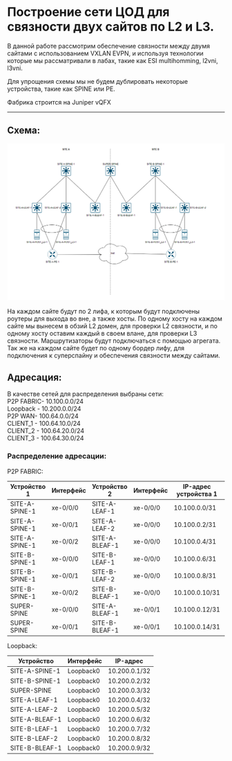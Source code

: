 # Построение сети ЦОД для связности двух сайтов по L2 и L3.

В данной работе рассмотрим обеспечение связности между двумя сайтами с использованием VXLAN EVPN, и используя технологии которые мы рассматривали в лабах, такие как ESI multihomming, l2vni, l3vni.

Для упрощения схемы мы не будем дублировать некоторые устройства, такие как SPINE или PE.

Фабрика строится на Juniper vQFX

---
## Схема:
![img_1.png](scheme.png)

На каждом сайте будут по 2 лифа, к которым будут подключены роутеры для выхода во вне, а также хосты. По одному хосту на каждом сайте мы вынесем в обзий L2 домен, для проверки L2 связности, и по одному хосту оставим каждый в своем влане, для проверки L3 связности. Маршрутизаторы будут подключаться с помощью агрегата. Так же на каждом сайте будет по одному бордер лифу, для подключения к суперспайну и обеспечения связности между сайтами.

## Адресация:

В качестве сетей для распределения выбраны сети:\
P2P FABRIC- 10.100.0.0/24\
Loopback - 10.200.0.0/24\
P2P WAN- 100.64.0.0/24\
CLIENT_1 - 100.64.10.0/24\
CLIENT_2 - 100.64.20.0/24\
CLIENT_3 - 100.64.30.0/24 

### Распределение адресации:

P2P FABRIC:

| Устройство 1 | Интерфейс | Устройство 2 | Интерфейс | IP-адрес устройства 1 | IP-адрес устройства 2 |
|--------------|-----------|--------------|-----------|-----------------------|-----------------------|
| SITE-A-SPINE-1      | xe-0/0/0      | SITE-A-LEAF-1       | xe-0/0/0      | 10.100.0.0/31         | 10.100.0.1/31  |
| SITE-A-SPINE-1     | xe-0/0/1      | SITE-A-LEAF-2       | xe-0/0/0      | 10.100.0.2/31         | 10.100.0.3/31  |
| SITE-A-SPINE-1     | xe-0/0/2      | SITE-A-BLEAF-1       | xe-0/0/0      | 10.100.0.4/31         | 10.100.0.5/31  |
| SITE-B-SPINE-1      | xe-0/0/0      | SITE-B-LEAF-1       | xe-0/0/0      | 10.100.0.6/31         | 10.100.0.7/31  |
| SITE-B-SPINE-1      | xe-0/0/1      | SITE-B-LEAF-2       | xe-0/0/0      | 10.100.0.8/31         | 10.100.0.9/31  |
| SITE-B-SPINE-1      | xe-0/0/2      | SITE-B-BLEAF-1       | xe-0/0/0      | 10.100.0.10/31         | 10.100.0.11/31  |
| SUPER-SPINE      | xe-0/0/0      | SITE-A-BLEAF-1       | xe-0/0/1      | 10.100.0.12/31         | 10.100.0.13/31  |
| SUPER-SPINE      | xe-0/0/1      | SITE-B-BLEAF-1       | xe-0/0/1      | 10.100.0.14/31         | 10.100.0.15/31  |

Loopback:

| Устройство   | Интерфейс | IP-адрес       |
|--------------|-----------|----------------|
| SITE-A-SPINE-1       | Loopback0 | 10.200.0.1/32  |
| SITE-B-SPINE-1      | Loopback0 | 10.200.0.2/32  |
| SUPER-SPINE       | Loopback0 | 10.200.0.3/32  |
| SITE-A-LEAF-1       | Loopback0 | 10.200.0.4/32  |
| SITE-A-LEAF-2       | Loopback0 | 10.200.0.5/32  |
| SITE-A-BLEAF-1       | Loopback0 | 10.200.0.6/32  |
| SITE-B-LEAF-1       | Loopback0 | 10.200.0.7/32  |
| SITE-B-LEAF-2       | Loopback0 | 10.200.0.8/32  |
| SITE-B-BLEAF-1       | Loopback0 | 10.200.0.9/32  |
